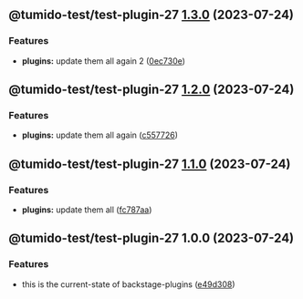 ## @tumido-test/test-plugin-27 [1.3.0](https://github.com/tumido/test-npm-publish-migration-2/compare/@tumido-test/test-plugin-27@1.2.0...@tumido-test/test-plugin-27@1.3.0) (2023-07-24)


### Features

* **plugins:** update them all again 2 ([0ec730e](https://github.com/tumido/test-npm-publish-migration-2/commit/0ec730ea8045f0d841b7f2cb011dec817eb9f0b8))

## @tumido-test/test-plugin-27 [1.2.0](https://github.com/tumido/test-npm-publish-migration-2/compare/@tumido-test/test-plugin-27@1.1.0...@tumido-test/test-plugin-27@1.2.0) (2023-07-24)


### Features

* **plugins:** update them all again ([c557726](https://github.com/tumido/test-npm-publish-migration-2/commit/c557726d5b75cf345fcf50f45e6a6281a2909f5a))

## @tumido-test/test-plugin-27 [1.1.0](https://github.com/tumido/test-npm-publish-migration-2/compare/@tumido-test/test-plugin-27@1.0.0...@tumido-test/test-plugin-27@1.1.0) (2023-07-24)


### Features

* **plugins:** update them all ([fc787aa](https://github.com/tumido/test-npm-publish-migration-2/commit/fc787aa160288a524e2bb06d5c1ab3c72f8e0774))

## @tumido-test/test-plugin-27 1.0.0 (2023-07-24)


### Features

* this is the current-state of backstage-plugins ([e49d308](https://github.com/tumido/test-npm-publish-migration-2/commit/e49d30830fa11898df24d879c21c82fd624df7ba))
